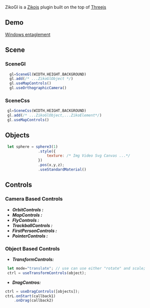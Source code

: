 ZikoGl is a [Zikojs](https://github.com/zakarialaoui10/ziko.js) plugin built on the top of [Threejs](https://threejs.org/)
## Demo 
 [Windows entaglement](https://www.linkedin.com/posts/zakaria-elalaoui-810ab41b8_javascript-zikojs-threejs-activity-7144023650394918913-gatB?utm_source=share&utm_medium=member_desktop)
## Scene
 ### SceneGl
 ```js
   gl=SceneGl(WIDTH,HEIGHT,BACKGROUND)
   gl.add(/* ...ZikoGlObject */)
   gl.useMapControls() 
   gl.useOrthographicCamera() 
 ```
 ### SceneCss
  ```js
   gl=SceneCss(WIDTH,HEIGHT,BACKGROUND)
   gl.add(/* ...ZikoGlObject,...ZikoElement*/)
   gl.useMapControls()  
 ```
## Objects 
 ```js
  let sphere = sphere3(1)
                .style({
                    texture: /* Img Video Svg Canvas ...*/
                })
                .pos(x,y,z);
                .useStandardMaterial()
 ```
## Controls
 ### Camera Based Controls
 - ***OrbitControls :*** 
 - ***MapControls :***
 - ***FlyControls :*** 
 - ***TrackballControls :*** 
 - ***FirstPersonControls :*** 
 - ***PointerControls :*** 
 ### Object Based Controls
 - ***TransformControls:*** 
 ```js
  let mode="translate"; // use can use either "rotate" and scale;
  ctrl = useTransformControls(object);
 ```
 - ***DragContros:***
  ```js
  ctrl = useDragControls([objects]);
  ctrL.onStart(callback1)
      .onDrag(callback2)
 ```

 
